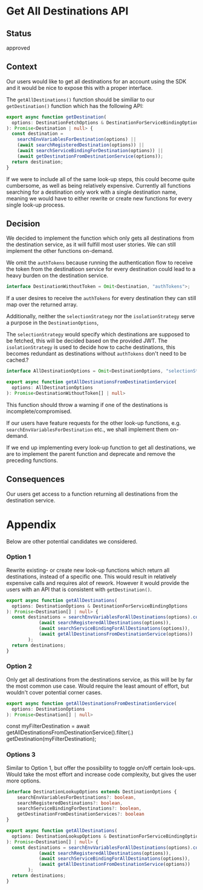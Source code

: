 # Get All Destinations API

## Status

approved

## Context

Our users would like to get all destinations for an account using the SDK and it would be nice to expose this with a proper interface. 

The `getAllDestinations()` function should be similiar to our `getDestination()` function which has the following API:

```ts
export async function getDestination(
  options: DestinationFetchOptions & DestinationForServiceBindingOptions
): Promise<Destination | null> {
  const destination =
    searchEnvVariablesForDestination(options) ||
    (await searchRegisteredDestination(options)) ||
    (await searchServiceBindingForDestination(options)) ||
    (await getDestinationFromDestinationService(options));
  return destination;
}
```

If we were to include all of the same look-up steps, this could become quite cumbersome, as well as being relatively expensive.
Currently all functions searching for a destination only work with a single destination name, meaning we would have to either rewrite or create new functions for every single look-up process.

## Decision

We decided to implement the function which only gets all destinations from the destination service, as it will fulfill most user stories. We can still implement the other functions on-demand.

We omit the `authTokens` because running the authentication flow to receive the token from the destinatioon service for every destination could lead to a heavy burden on the destination service.

```ts
interface DestinationWithoutToken = Omit<Destination, "authTokens">;
```

If a user desires to receive the `authTokens` for every destination they can still map over the returned array.

Additionally, neither the `selectionStrategy` nor the `isolationStrategy` serve a purpose in the `DestinationOptions`,

The `selectionStrategy` would specify which destinations are supposed to be fetched, this will be decided based on the provided JWT.
The `isolationStrategy` is used to decide how to cache destinations, this becomes redundant as destinations without `authTokens` don't need to be cached.?


```ts
interface AllDestinationOptions = Omit<DestinationOptions, "selectionStrategy"|"isolationStrategy">
```

```ts
export async function getAllDestinationsFromDestinationService(
  options: AllDestinationOptions
): Promise<DestinationWithoutToken[] | null>
```

This function should throw a warning if one of the destinations is incomplete/compromised.

If our users have feature requests for the other look-up functions, e.g. `searchEnvVariablesForDestination` etc., we shall implement them on-demand.

If we end up implementing every look-up function to get all destinations, we are to implement the parent function and deprecate and remove the preceding functions.

## Consequences

Our users get access to a function returning all destinations from the destination service.

# Appendix

Below are other potential candidates we considered.

### Option 1

Rewrite existing- or create new look-up functions which return all destinations, instead of a specific one.
This would result in relatively expensive calls and requires alot of rework.
However it would provide the users with an API that is consistent with `getDestination()`.

```ts
export async function getAllDestinations(
  options: DestinationOptions & DestinationForServiceBindingOptions
): Promise<Destination[] | null> {
  const destinations = searchEnvVariablesForAllDestinations(options).concat(
            (await searchRegisteredAllDestinations(options)),
            (await searchServiceBindingForAllDestinations(options)),
            (await getAllDestinationsFromDestinationService(options))
        );
  return destinations;
}
```

### Option 2

Only get all destinations from the destinations service, as this will be by far the most common use case.
Would require the least amount of effort, but wouldn't cover potential corner cases.

```ts
export async function getAllDestinationsFromDestinationService(
  options: DestinationOptions
): Promise<Destination[] | null>
```

const myFilterDestination = await getAllDestinationsFromDestinationService().filter(.)
getDestination(myFilterDestination);

### Options 3

Similar to Option 1, but offer the possibility to toggle on/off certain look-ups.
Would take the most effort and increase code complexity, but gives the user more options. 

```ts
interface DestinationLookupOptions extends DestinationOptions {
    searchEnvVariablesForDestinations?: boolean,
    searchRegisteredDestinations?: boolean,
    searchServiceBindingForDestinations?: boolean,
    getDestinationFromDestinationServices?: boolean
}

export async function getAllDestinations(
  options: DestinationLookupOptions & DestinationForServiceBindingOptions
): Promise<Destination[] | null> {
  const destinations = searchEnvVariablesForAllDestinations(options).concat(
            (await searchRegisteredAllDestinations(options)),
            (await searchServiceBindingForAllDestinations(options)),
            (await getAllDestinationFromDestinationService(options))
        );
  return destinations;
}
```